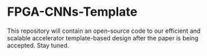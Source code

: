 # FPGA-CNNs-Template
This repository will contain an open-source code to our efficient and scalable accelerator template-based design after the paper is being accepted. Stay tuned.  
